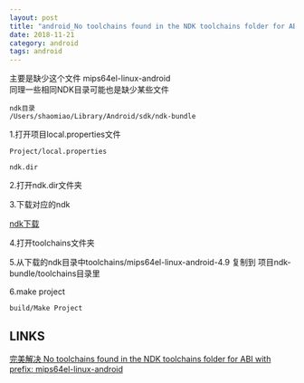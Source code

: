 ```yaml
---
layout: post
title: "android_No toolchains found in the NDK toolchains folder for ABI with prefix: mips64el-linux-android"
date: 2018-11-21
category: android
tags: android
---
```


主要是缺少这个文件 mips64el-linux-android  
同理一些相同NDK目录可能也是缺少某些文件  

	ndk目录
	/Users/shaomiao/Library/Android/sdk/ndk-bundle

1.打开项目local.properties文件

	Project/local.properties

	ndk.dir

2.打开ndk.dir文件夹

3.下载对应的ndk  

[ndk下载](https://developer.android.com/ndk/downloads/?hl=zh-cn)  

4.打开toolchains文件夹  

5.从下载的ndk目录中toolchains/mips64el-linux-android-4.9 复制到 项目ndk-bundle/toolchains目录里

6.make project
	
	build/Make Project

## LINKS

[完美解决 No toolchains found in the NDK toolchains folder for ABI with prefix: mips64el-linux-android](https://blog.csdn.net/qq_24118527/article/details/82867864)  